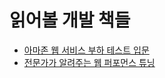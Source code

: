 # 읽어볼 개발 책들

- [아마존 웹 서비스 부하 테스트 입문](https://product.kyobobook.co.kr/detail/S000001916911)
- [전문가가 알려주는 웹 퍼포먼스 튜닝](https://product.kyobobook.co.kr/detail/S000211753086)
